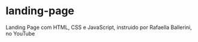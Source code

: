 # landing-page
 Landing Page com HTML, CSS e JavaScript, instruido por Rafaella Ballerini, no YouTube
